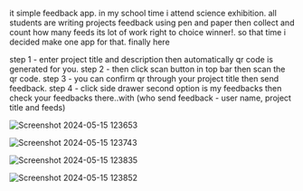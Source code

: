 it simple feedback app.
in my school time i attend science exhibition. all students are writing projects feedback using pen and paper then collect and count how many feeds its lot of work right to choice winner!. so that time i decided make one app for that.
finally here

step 1 - enter project title and description then automatically qr code is generated for you.
step 2 - then click scan button in top bar then scan the qr code.
step 3 - you can confirm qr through your project title then send feedback.
step 4 - click side drawer second option is my feedbacks then check your feedbacks there..with (who send feedback - user name, project title and feeds)

![Screenshot 2024-05-15 123653](https://github.com/janaj0hn/Feedback-App/assets/125790938/348eb660-ff2f-40c0-b885-efed39f7c28e)

![Screenshot 2024-05-15 123743](https://github.com/janaj0hn/Feedback-App/assets/125790938/ea95f023-6f27-4f92-b0e5-bbd0639b17cd)

![Screenshot 2024-05-15 123835](https://github.com/janaj0hn/Feedback-App/assets/125790938/968cd5be-127e-4b34-9715-1f6a6f6271bd)

![Screenshot 2024-05-15 123852](https://github.com/janaj0hn/Feedback-App/assets/125790938/73cb516e-d439-4740-9522-5a38721380d9)






